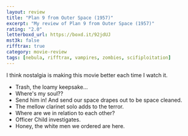 ```yaml
---
layout: review
title: "Plan 9 from Outer Space (1957)"
excerpt: "My review of Plan 9 from Outer Space (1957)"
rating: "2.0"
letterboxd_url: https://boxd.it/92jdUJ
mst3k: false
rifftrax: true
category: movie-review
tags: [nebula, rifftrax, vampires, zombies, scifiploitation]
---
```


I think nostalgia is making this movie better each time I watch it.

- Trash, the loamy keepsake...
- Where's my soul??
- Send him in! And send our space drapes out to be space cleaned.
- The mellow clarinet solo adds to the terror.
- Where are we in relation to each other?
- Officer Child investigates.
- Honey, the white men we ordered are here.
